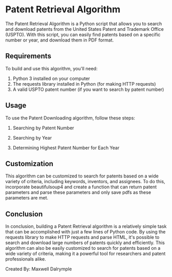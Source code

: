 # Patent Retrieval Algorithm

The Patent Retrieval Algorithm is a Python script that allows you to search and download patents from the United States Patent and Trademark Office (USPTO). With this script, you can easily find patents based on a specific number or year, and download them in PDF format.

## Requirements

To build and use this algorithm, you'll need:

1) Python 3 installed on your computer
2) The requests library installed in Python (for making HTTP requests)
3) A valid USPTO patent number (if you want to search by patent number)


## Usage

To use the Patent Downloading algorithm, follow these steps:

1) Searching by Patent Number

2) Searching by Year

3) Determining Highest Patent Number for Each Year

## Customization

This algorithm can be customized to search for patents based on a wide variety of criteria, including keywords, inventors, and assignees. To do this, incorporate beautifulsoup4 and create a function that can return patent parameters and parse these parameters and only save pdfs as these parameters are met.

## Conclusion

In conclusion, building a Patent Retrieval algorithm is a relatively simple task that can be accomplished with just a few lines of Python code. By using the requests library to make HTTP requests and parse HTML, it's possible to search and download large numbers of patents quickly and efficiently. This algorithm can also be easily customized to search for patents based on a wide variety of criteria, making it a powerful tool for researchers and patent professionals alike.

Created By: Maxwell Dalrymple
